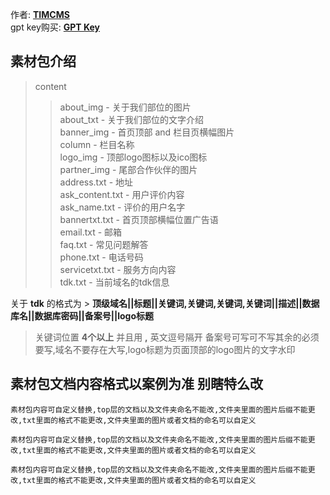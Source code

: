 作者: **[TIMCMS](https://t.me/timcms)**  
gpt key购买: **[GPT Key](https://gpt.myyjjpp.com)**  

## 素材包介绍
>content  
>> about_img - 关于我们部位的图片  
>> about_txt - 关于我们部位的文字介绍  
>> banner_img - 首页顶部 and 栏目页横幅图片  
>> column - 栏目名称  
>> logo_img - 顶部logo图标以及ico图标  
>> partner_img - 尾部合作伙伴的图片  
>> address.txt - 地址  
>> ask_content.txt - 用户评价内容  
>> ask_name.txt - 评价的用户名字  
>> bannertxt.txt - 首页顶部横幅位置广告语  
>> email.txt - 邮箱  
>> faq.txt - 常见问题解答  
>> phone.txt - 电话号码  
>> servicetxt.txt - 服务方向内容  
>> tdk.txt - 当前域名的tdk信息  

关于 **tdk** 的格式为 > **顶级域名||标题||关键词,关键词,关键词,关键词||描述||数据库名||数据库密码||备案号||logo标题**
> 关键词位置 **4个以上** 并且用 **,** 英文逗号隔开 备案号可写可不写其余的必须要写,域名不要存在大写,logo标题为页面顶部的logo图片的文字水印

## 素材包文档内容格式以案例为准 别瞎特么改

`素材包内容可自定义替换,top层的文档以及文件夹命名不能改,文件夹里面的图片后缀不能更改,txt里面的格式不能更改,文件夹里面的图片或者文档的命名可以自定义`  

`素材包内容可自定义替换,top层的文档以及文件夹命名不能改,文件夹里面的图片后缀不能更改,txt里面的格式不能更改,文件夹里面的图片或者文档的命名可以自定义`  

`素材包内容可自定义替换,top层的文档以及文件夹命名不能改,文件夹里面的图片后缀不能更改,txt里面的格式不能更改,文件夹里面的图片或者文档的命名可以自定义`  



